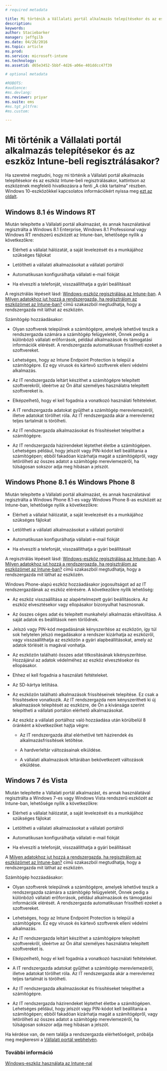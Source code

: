 ```yaml
---
# required metadata

title: Mi történik a Vállalati portál alkalmazás telepítésekor és az eszköz Intune-beli regisztrálásakor? | Microsoft Intune
description:
keywords:
author: Staciebarker
manager: jeffgilb
ms.date: 04/28/2016
ms.topic: article
ms.prod:
ms.service: microsoft-intune
ms.technology:
ms.assetid: d65e3452-5bbf-4d26-a06e-401ddcc47f39

# optional metadata

#ROBOTS:
#audience:
#ms.devlang:
ms.reviewer: priyar
ms.suite: ems
#ms.tgt_pltfrm:
#ms.custom:

---
```



# Mi történik a Vállalati portál alkalmazás telepítésekor és az eszköz Intune-beli regisztrálásakor?

Ha szeretné megtudni, hogy mi történik a Vállalati portál alkalmazás telepítésekor és az eszköz Intune-beli regisztrálásakor, kattintson az eszközének megfelelő hivatkozásra a fenti „A cikk tartalma” részben. Windows 10-eszközökkel kapcsolatos információkért nyissa meg [ezt az oldalt](what-happens-if-you-install-the-company-portal-app-and-enroll-your-device-in-intune-windows10.md).

## Windows 8.1 és Windows RT
Miután telepítette a Vállalati portál alkalmazást, és annak használatával regisztrálta a Windows 8.1 Enterprise, Windows 8.1 Professional vagy Windows RT rendszerű eszközét az Intune-ban, lehetősége nyílik a következőkre:

-   Elérheti a vállalat hálózatát, a saját levelezését és a munkájához szükséges fájlokat

-   Letöltheti a vállalati alkalmazásokat a vállalati portálról

-   Automatikusan konfigurálhatja vállalati e-mail fiókját

-   Ha elveszíti a telefonját, visszaállíthatja a gyári beállításait

A regisztrálás lépéseit lásd: [Windows-eszköz regisztrálása az Intune-ban](enroll-your-device-in-intune-windows.md). A [Milyen adatokhoz jut hozzá a rendszergazda, ha regisztrálom az eszközömet az Intune-ban?](what-can-your-it-administrator-see-when-you-enroll-your-device-in-intune-windows.md) című szakaszból megtudhatja, hogy a rendszergazda mit láthat az eszközén.

Számítógép hozzáadásakor:

-   Olyan szoftverek települnek a számítógépre, amelyek lehetővé teszik a rendszergazda számára a számítógép felügyeletét, Önnek pedig a különböző vállalati erőforrások, például alkalmazások és támogatási információk elérését. A rendszergazda automatikusan frissítheti ezeket a szoftvereket.

-   Lehetséges, hogy az Intune Endpoint Protection is települ a számítógépre. Ez egy vírusok és kártevő szoftverek elleni védelmi alkalmazás.

-   Az IT rendszergazda leltárt készíthet a számítógépre telepített szoftverekről, ideértve az Ön által személyes használatra telepített szoftvereket is.

-   Elképzelhető, hogy el kell fogadnia a vonatkozó használati feltételeket.

-   A IT rendszergazda adatokat gyűjthet a számítógép merevlemezéről, illetve adatokat törölhet róla. Az IT rendszergazda akár a merevlemez teljes tartalmát is törölheti.

-   Az IT rendszergazda alkalmazásokat és frissítéseket telepíthet a számítógépre.

-   Az IT rendszergazda házirendeket léptethet életbe a számítógépen. Lehetséges például, hogy jelszót vagy PIN-kódot kell beállítania a számítógépen; ebből fakadóan kizárhatja magát a számítógépről, vagy letörölheti az összes adatot a számítógép merevlemezéről, ha túlságosan sokszor adja meg hibásan a jelszót.

## Windows Phone 8.1 és Windows Phone 8
Miután telepítette a Vállalati portál alkalmazást, és annak használatával regisztrálta a Windows Phone 8.1-es vagy Windows Phone 8-as eszközét az Intune-ban, lehetősége nyílik a következőkre:

-   Elérheti a vállalat hálózatát, a saját levelezését és a munkájához szükséges fájlokat

-   Letöltheti a vállalati alkalmazásokat a vállalati portálról

-   Automatikusan konfigurálhatja vállalati e-mail fiókját

-   Ha elveszíti a telefonját, visszaállíthatja a gyári beállításait

A regisztrálás lépéseit lásd: [Windows-eszköz regisztrálása az Intune-ban](enroll-your-device-in-intune-windows.md). A [Milyen adatokhoz jut hozzá a rendszergazda, ha regisztrálom az eszközömet az Intune-ban?](what-can-your-it-administrator-see-when-you-enroll-your-device-in-intune-windows.md) című szakaszból megtudhatja, hogy a rendszergazda mit láthat az eszközén.

Windows Phone-alapú eszköz hozzáadásakor jogosultságot ad az IT rendszergazdának az eszköz elérésére. A következőkre nyílik lehetőség:

-   Az eszköz visszaállítása az alapértelmezett gyári beállításokra. Az eszköz elvesztésekor vagy ellopásakor bizonyulhat hasznosnak.

-   Az összes céges adat és telepített munkahelyi alkalmazás eltávolítása. A saját adatok és beállítások nem törlődnek.

-   Jelszó vagy PIN-kód megadásának kényszerítése az eszközön, így túl sok helytelen jelszó megadásakor a rendszer kizárhatja az eszközről, vagy visszaállíthatja az eszközön a gyári alapbeállításokat, amely az adatok törlését is magával vonhatja.

-   Az eszközön található összes adat titkosításának kikényszerítése. Hozzájárul az adatok védelméhez az eszköz elvesztésekor és ellopásakor.

-   Ehhez el kell fogadnia a használati feltételeket.

-   Az SD-kártya letiltása.

-   Az eszközön található alkalmazások frissítéseinek telepítése. Ez csak a frissítésekre vonatkozik. Az IT rendszergazda nem kényszerítheti ki új alkalmazások telepítését az eszközre, de Ön a kívánsága szerint telepítheti a vállalati portálon elérhető alkalmazásokat.

-   Az eszköz a vállalati portálhoz való hozzáadása után körülbelül 8 óránként a következőket hajtja végre:

    -   Az IT rendszergazda által elérhetővé tett házirendek és alkalmazásfrissítések letöltése.

    -   A hardverleltár változásainak elküldése.

    -   A vállalati alkalmazások leltárában bekövetkezett változások elküldése.

## Windows 7 és Vista
Miután telepítette a Vállalati portál alkalmazást, és annak használatával regisztrálta a Windows 7-es vagy Windows Vista rendszerű eszközét az Intune-ban, lehetősége nyílik a következőkre:

-   Elérheti a vállalat hálózatát, a saját levelezését és a munkájához szükséges fájlokat

-   Letöltheti a vállalati alkalmazásokat a vállalati portálról

-   Automatikusan konfigurálhatja vállalati e-mail fiókját

-   Ha elveszíti a telefonját, visszaállíthatja a gyári beállításait

A [Milyen adatokhoz jut hozzá a rendszergazda, ha regisztrálom az eszközömet az Intune-ban?](what-can-your-it-administrator-see-when-you-enroll-your-device-in-intune-windows.md) című szakaszból megtudhatja, hogy a rendszergazda mit láthat az eszközén.

Számítógép hozzáadásakor:

-   Olyan szoftverek települnek a számítógépre, amelyek lehetővé teszik a rendszergazda számára a számítógép felügyeletét, Önnek pedig a különböző vállalati erőforrások, például alkalmazások és támogatási információk elérését. A rendszergazda automatikusan frissítheti ezeket a szoftvereket.

-   Lehetséges, hogy az Intune Endpoint Protection is települ a számítógépre. Ez egy vírusok és kártevő szoftverek elleni védelmi alkalmazás.

-   Az IT rendszergazda leltárt készíthet a számítógépre telepített szoftverekről, ideértve az Ön által személyes használatra telepített szoftvereket is.

-   Elképzelhető, hogy el kell fogadnia a vonatkozó használati feltételeket.

-   A IT rendszergazda adatokat gyűjthet a számítógép merevlemezéről, illetve adatokat törölhet róla. Az IT rendszergazda akár a merevlemez teljes tartalmát is törölheti.

-   Az IT rendszergazda alkalmazásokat és frissítéseket telepíthet a számítógépre.

-   Az IT rendszergazda házirendeket léptethet életbe a számítógépen. Lehetséges például, hogy jelszót vagy PIN-kódot kell beállítania a számítógépen; ebből fakadóan kizárhatja magát a számítógépről, vagy letörölheti az összes adatot a számítógép merevlemezéről, ha túlságosan sokszor adja meg hibásan a jelszót.

Ha kérdése van, de nem találja a rendszergazda elérhetőségeit, próbálja meg megkeresni a [Vállalati portál webhelyén](http://portal.manage.microsoft.com).

### További információ
[Windows-eszköz használata az Intune-nal](using-your-windows-device-with-intune.md)


<!--HONumber=Jun16_HO1-->


